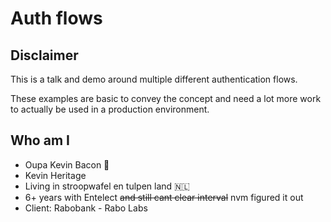 # Auth flows

## Disclaimer

This is a talk and demo around multiple different authentication flows.

These examples are basic to convey the concept and need a lot more work to actually be used in a production environment.

## Who am I

- Oupa Kevin Bacon 🥓
- Kevin Heritage
- Living in stroopwafel en tulpen land 🇳🇱
- 6+ years with Entelect ~~and still cant clear interval~~ nvm figured it out
- Client: Rabobank - Rabo Labs
